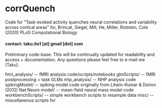 # corrQuench
Code for "Task-evoked activity quenches neural correlations and variability across cortical areas"
Ito, Brincat, Siegel, Mill, He, Miller, Rotstein, Cole (2020) PLoS Computational Biology

#### contact: taku.ito1 [at] gmail [dot] com

Preliminary code-base. This will be continually updated for readability and access + documentation. Any questions please feel free to e-mail me (Taku).

fmri_analysis/ -- fMRI analysis code/scripts/notebooks
glmScripts/ -- fMRI postprocessing + task GLMs
nhp_analysis/ -- NHP analysis code
spikingModel/ -- spiking model code originally from Litwin-Kumar & Doiron (2012) Nat Neuro
model/ -- mean-field neural mass model code
workbenchScripts/ -- simple workbench scripts to resample data
misc/ -- miscellaneous scripts for 
